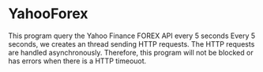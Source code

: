 # YahooForex
This program query the Yahoo Finance FOREX API every 5 seconds
Every 5 seconds, we creates an thread sending HTTP requests. The HTTP requests are handled asynchronously.
Therefore, this program will not be blocked or has errors when there is a HTTP timeouot.
